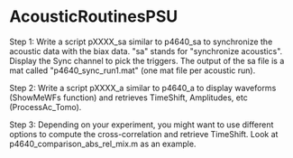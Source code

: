 # AcousticRoutinesPSU

Step 1: Write a script pXXXX_sa similar to p4640_sa to synchronize the acoustic data with the biax data. "sa" stands for "synchronize acoustics". Display the Sync channel to pick the triggers. The output of the sa file is a mat called "p4640_sync_run1.mat" (one mat file per acoustic run).

Step 2: Write a script pXXXX_a similar to p4640_a to display waveforms (ShowMeWFs function) and retrieves TimeShift, Amplitudes, etc (ProcessAc_Tomo). 

Step 3: Depending on your experiment, you might want to use different options to compute the cross-correlation and retrieve TimeShift. Look at p4640_comparison_abs_rel_mix.m as an example.
